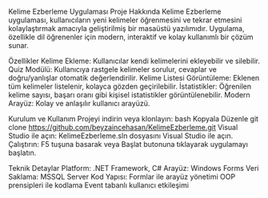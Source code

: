 Kelime Ezberleme Uygulaması
 Proje Hakkında
Kelime Ezberleme uygulaması, kullanıcıların yeni kelimeler öğrenmesini ve tekrar etmesini kolaylaştırmak amacıyla geliştirilmiş bir masaüstü yazılımıdır. Uygulama, özellikle dil öğrenenler için modern, interaktif ve kolay kullanımlı bir çözüm sunar.

 Özellikler
Kelime Ekleme: Kullanıcılar kendi kelimelerini ekleyebilir ve silebilir.
Quiz Modülü: Kullanıcıya rastgele kelimeler sorulur, cevaplar ve doğru/yanlışlar otomatik değerlendirilir.
Kelime Listesi Görüntüleme: Eklenen tüm kelimeler listelenir, kolayca gözden geçirilebilir.
İstatistikler: Öğrenilen kelime sayısı, başarı oranı gibi kişisel istatistikler görüntülenebilir.
Modern Arayüz: Kolay ve anlaşılır kullanıcı arayüzü.

 Kurulum ve Kullanım
Projeyi indirin veya klonlayın:
bash
Kopyala
Düzenle
git clone https://github.com/beyzaincehasan/KelimeEzberleme.git
Visual Studio ile açın:
KelimeEzberleme.sln dosyasını Visual Studio ile açın.
Çalıştırın:
F5 tuşuna basarak veya Başlat butonuna tıklayarak uygulamayı başlatın.

 Teknik Detaylar
Platform: .NET Framework, C#
Arayüz: Windows Forms
Veri Saklama: MSSQL Server
Kod Yapısı:
Formlar ile arayüz yönetimi
OOP prensipleri ile kodlama
Event tabanlı kullanıcı etkileşimi
